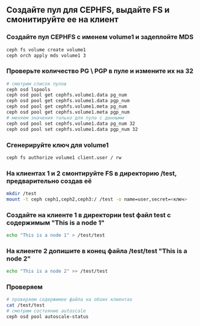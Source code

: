 ## Создайте пул для CEPHFS, выдайте FS и смонитируйте ее на клиент

### Создайте пул CEPHFS c именем volume1 и задеплойте MDS
```bash
ceph fs volume create volume1
ceph orch apply mds volume1 3
```

### Проверьте количество PG \ PGP в пуле и измените их на 32
```bash
# смотрим список пулов
ceph osd lspools
ceph osd pool get cephfs.volume1.data pg_num
ceph osd pool get cephfs.volume1.data pgp_num
ceph osd pool get cephfs.volume1.meta pg_num
ceph osd pool get cephfs.volume1.meta pgp_num
# меняем значения только для пула с данными
ceph osd pool set cephfs.volume1.data pg_num 32
ceph osd pool set cephfs.volume1.data pgp_num 32
```

### Сгенерируйте ключ для volume1
```bash
ceph fs authorize volume1 client.user / rw
```

### На клиентах 1 и 2 смонтируйте FS в директорию /test, предварительно создав её
```bash
mkdir /test
mount -t ceph ceph1,ceph2,ceph3:/ /test -o name=user,secret=<ключ>
```

### Создайте на клиенте 1 в директории test файл test с содержимым "This is a node 1"
```bash
echo "This is a node 1" > /test/test
```

### На клиенте 2 допишите в конец файла /test/test "This is a node 2"
```bash
echo "This is a node 2" >> /test/test
```

### Проверяем
```bash
# проверяем содержимое файла на обоих клиентах
cat /test/test
# смотрим состояние autoscale
ceph osd pool autoscale-status
```
